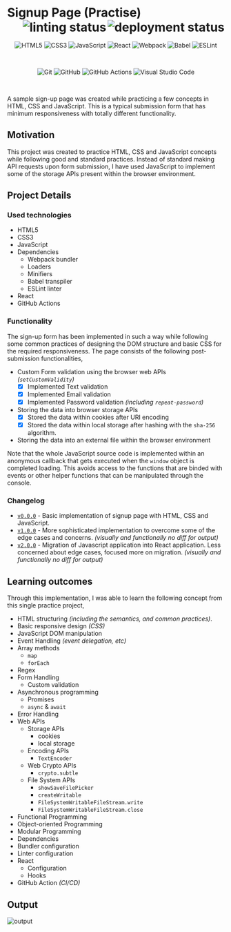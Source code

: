 # Signup Page (Practise) <img src="https://github.com/iamwatchdogs/Signup-Form-Practice/actions/workflows/static.yml/badge.svg" alt="deployment status" align="right"/><img src="https://github.com/iamwatchdogs/Signup-Form-Practice/actions/workflows/linter.yml/badge.svg" alt="linting status" align="right"/>

<div align="center">
<br />

![HTML5](https://img.shields.io/badge/html5-%23E34F26.svg?style=for-the-badge&logo=html5&logoColor=white)
![CSS3](https://img.shields.io/badge/css3-%231572B6.svg?style=for-the-badge&logo=css3&logoColor=white)
![JavaScript](https://img.shields.io/badge/javascript-%23323330.svg?style=for-the-badge&logo=javascript&logoColor=%23F7DF1E)
![React](https://img.shields.io/badge/react-%2320232a.svg?style=for-the-badge&logo=react&logoColor=%2361DAFB)
![Webpack](https://img.shields.io/badge/webpack-%238DD6F9.svg?style=for-the-badge&logo=webpack&logoColor=black)
![Babel](https://img.shields.io/badge/Babel-F9DC3e?style=for-the-badge&logo=babel&logoColor=black)
![ESLint](https://img.shields.io/badge/ESLint-4B3263?style=for-the-badge&logo=eslint&logoColor=white)

<br />

![Git](https://img.shields.io/badge/git-%23F05033.svg?style=for-the-badge&logo=git&logoColor=white)
![GitHub](https://img.shields.io/badge/github-%23121011.svg?style=for-the-badge&logo=github&logoColor=white)
![GitHub Actions](https://img.shields.io/badge/github%20actions-%232671E5.svg?style=for-the-badge&logo=githubactions&logoColor=white)
![Visual Studio Code](https://img.shields.io/badge/Visual%20Studio%20Code-0078d7.svg?style=for-the-badge&logo=visual-studio-code&logoColor=white)

<br />
</div>

A sample sign-up page was created while practicing a few concepts in HTML, CSS and JavaScript. This is a typical submission form that has minimum responsiveness with totally different functionality.

## Motivation

This project was created to practice HTML, CSS and JavaScript concepts while following good and standard practices. Instead of standard making API requests upon form submission, I have used JavaScript to implement some of the storage APIs present within the browser environment.

## Project Details

### Used technologies

- HTML5
- CSS3
- JavaScript
- Dependencies
  - Webpack bundler
  - Loaders
  - Minifiers
  - Babel transpiler
  - ESLint linter
- React
- GitHub Actions

### Functionality

The sign-up form has been implemented in such a way while following some common practices of designing the DOM structure and basic CSS for the required responsiveness. The page consists of the following post-submission functionalities,

- Custom Form validation using the browser web APIs _(`setCustomValidity`)_
  - [x] Implemented Text validation
  - [x] Implemented Email validation
  - [x] Implemented Password validation _(including `repeat-password`)_
- Storing the data into browser storage APIs
  - [x] Stored the data within cookies after URI encoding
  - [x] Stored the data within local storage after hashing with the `sha-256` algorithm.
- Storing the data into an external file within the browser environment

Note that the whole JavaScript source code is implemented within an anonymous callback that gets executed when the `window` object is completed loading. This avoids access to the functions that are binded with events or other helper functions that can be manipulated through the console.

### Changelog

- [`v0.0.0`](https://github.com/iamwatchdogs/Signup-Form-Practice/releases/tag/v0.0.0 "goto releases") - Basic implementation of signup page with HTML, CSS and JavaScript.
- [`v1.0.0`](https://github.com/iamwatchdogs/Signup-Form-Practice/releases/tag/v1.0.0 "goto releases") - More sophisticated implementation to overcome some of the edge cases and concerns. _(visually and functionally no diff for output)_
- [`v2.0.0`](https://github.com/iamwatchdogs/Signup-Form-Practice/release/tag/v2.0.0 "goto releases") - Migration of Javascript application into React application. Less concerned about edge cases, focused more on migration. _(visually and functionally no diff for output)_

## Learning outcomes

Through this implementation, I was able to learn the following concept from this single practice project,

- HTML structuring _(including the semantics, and common practices)_.
- Basic responsive design _(CSS)_
- JavaScript DOM manipulation
- Event Handling _(event delegation, etc)_
- Array methods
  - `map`
  - `forEach`
- Regex
- Form Handling
  - Custom validation
- Asynchronous programming
  - Promises
  - `async` & `await`
- Error Handling
- Web APIs
  - Storage APIs
    - cookies
    - local storage
  - Encoding APIs
    - `TextEncoder`
  - Web Crypto APIs
    - `crypto.subtle`
  - File System APIs
    - `showSaveFilePicker`
    - `createWritable`
    - `FileSystemWritableFileStream.write`
    - `FileSystemWritableFileStream.close`
- Functional Programming
- Object-oriented Programming
- Modular Programming
- Dependencies
- Bundler configuration
- Linter configuration
- React
  - Configuration
  - Hooks
- GitHub Action _(CI/CD)_

## Output

![output](https://github.com/user-attachments/assets/406a570f-891a-4aa4-b524-0201cea09b0b)